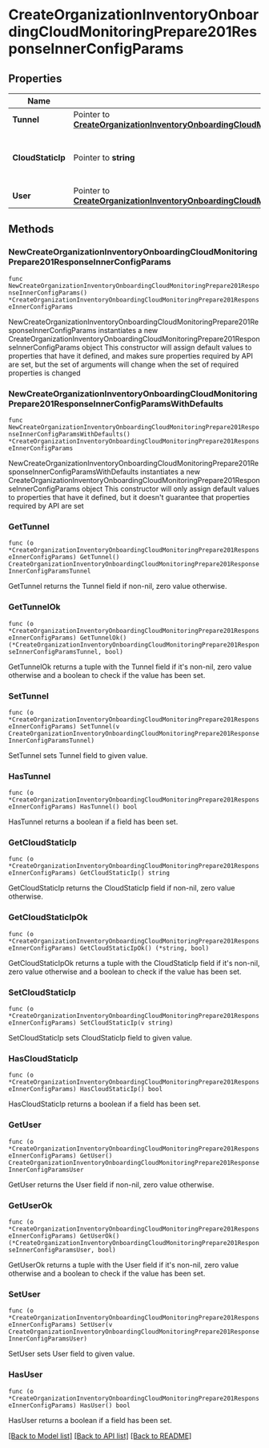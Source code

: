 # CreateOrganizationInventoryOnboardingCloudMonitoringPrepare201ResponseInnerConfigParams

## Properties

Name | Type | Description | Notes
------------ | ------------- | ------------- | -------------
**Tunnel** | Pointer to [**CreateOrganizationInventoryOnboardingCloudMonitoringPrepare201ResponseInnerConfigParamsTunnel**](CreateOrganizationInventoryOnboardingCloudMonitoringPrepare201ResponseInnerConfigParamsTunnel.md) |  | [optional] 
**CloudStaticIp** | Pointer to **string** | Static IP Address used to connect to the device | [optional] 
**User** | Pointer to [**CreateOrganizationInventoryOnboardingCloudMonitoringPrepare201ResponseInnerConfigParamsUser**](CreateOrganizationInventoryOnboardingCloudMonitoringPrepare201ResponseInnerConfigParamsUser.md) |  | [optional] 

## Methods

### NewCreateOrganizationInventoryOnboardingCloudMonitoringPrepare201ResponseInnerConfigParams

`func NewCreateOrganizationInventoryOnboardingCloudMonitoringPrepare201ResponseInnerConfigParams() *CreateOrganizationInventoryOnboardingCloudMonitoringPrepare201ResponseInnerConfigParams`

NewCreateOrganizationInventoryOnboardingCloudMonitoringPrepare201ResponseInnerConfigParams instantiates a new CreateOrganizationInventoryOnboardingCloudMonitoringPrepare201ResponseInnerConfigParams object
This constructor will assign default values to properties that have it defined,
and makes sure properties required by API are set, but the set of arguments
will change when the set of required properties is changed

### NewCreateOrganizationInventoryOnboardingCloudMonitoringPrepare201ResponseInnerConfigParamsWithDefaults

`func NewCreateOrganizationInventoryOnboardingCloudMonitoringPrepare201ResponseInnerConfigParamsWithDefaults() *CreateOrganizationInventoryOnboardingCloudMonitoringPrepare201ResponseInnerConfigParams`

NewCreateOrganizationInventoryOnboardingCloudMonitoringPrepare201ResponseInnerConfigParamsWithDefaults instantiates a new CreateOrganizationInventoryOnboardingCloudMonitoringPrepare201ResponseInnerConfigParams object
This constructor will only assign default values to properties that have it defined,
but it doesn't guarantee that properties required by API are set

### GetTunnel

`func (o *CreateOrganizationInventoryOnboardingCloudMonitoringPrepare201ResponseInnerConfigParams) GetTunnel() CreateOrganizationInventoryOnboardingCloudMonitoringPrepare201ResponseInnerConfigParamsTunnel`

GetTunnel returns the Tunnel field if non-nil, zero value otherwise.

### GetTunnelOk

`func (o *CreateOrganizationInventoryOnboardingCloudMonitoringPrepare201ResponseInnerConfigParams) GetTunnelOk() (*CreateOrganizationInventoryOnboardingCloudMonitoringPrepare201ResponseInnerConfigParamsTunnel, bool)`

GetTunnelOk returns a tuple with the Tunnel field if it's non-nil, zero value otherwise
and a boolean to check if the value has been set.

### SetTunnel

`func (o *CreateOrganizationInventoryOnboardingCloudMonitoringPrepare201ResponseInnerConfigParams) SetTunnel(v CreateOrganizationInventoryOnboardingCloudMonitoringPrepare201ResponseInnerConfigParamsTunnel)`

SetTunnel sets Tunnel field to given value.

### HasTunnel

`func (o *CreateOrganizationInventoryOnboardingCloudMonitoringPrepare201ResponseInnerConfigParams) HasTunnel() bool`

HasTunnel returns a boolean if a field has been set.

### GetCloudStaticIp

`func (o *CreateOrganizationInventoryOnboardingCloudMonitoringPrepare201ResponseInnerConfigParams) GetCloudStaticIp() string`

GetCloudStaticIp returns the CloudStaticIp field if non-nil, zero value otherwise.

### GetCloudStaticIpOk

`func (o *CreateOrganizationInventoryOnboardingCloudMonitoringPrepare201ResponseInnerConfigParams) GetCloudStaticIpOk() (*string, bool)`

GetCloudStaticIpOk returns a tuple with the CloudStaticIp field if it's non-nil, zero value otherwise
and a boolean to check if the value has been set.

### SetCloudStaticIp

`func (o *CreateOrganizationInventoryOnboardingCloudMonitoringPrepare201ResponseInnerConfigParams) SetCloudStaticIp(v string)`

SetCloudStaticIp sets CloudStaticIp field to given value.

### HasCloudStaticIp

`func (o *CreateOrganizationInventoryOnboardingCloudMonitoringPrepare201ResponseInnerConfigParams) HasCloudStaticIp() bool`

HasCloudStaticIp returns a boolean if a field has been set.

### GetUser

`func (o *CreateOrganizationInventoryOnboardingCloudMonitoringPrepare201ResponseInnerConfigParams) GetUser() CreateOrganizationInventoryOnboardingCloudMonitoringPrepare201ResponseInnerConfigParamsUser`

GetUser returns the User field if non-nil, zero value otherwise.

### GetUserOk

`func (o *CreateOrganizationInventoryOnboardingCloudMonitoringPrepare201ResponseInnerConfigParams) GetUserOk() (*CreateOrganizationInventoryOnboardingCloudMonitoringPrepare201ResponseInnerConfigParamsUser, bool)`

GetUserOk returns a tuple with the User field if it's non-nil, zero value otherwise
and a boolean to check if the value has been set.

### SetUser

`func (o *CreateOrganizationInventoryOnboardingCloudMonitoringPrepare201ResponseInnerConfigParams) SetUser(v CreateOrganizationInventoryOnboardingCloudMonitoringPrepare201ResponseInnerConfigParamsUser)`

SetUser sets User field to given value.

### HasUser

`func (o *CreateOrganizationInventoryOnboardingCloudMonitoringPrepare201ResponseInnerConfigParams) HasUser() bool`

HasUser returns a boolean if a field has been set.


[[Back to Model list]](../README.md#documentation-for-models) [[Back to API list]](../README.md#documentation-for-api-endpoints) [[Back to README]](../README.md)


